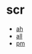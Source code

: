 # scr

- [ah](/bot/reference/telegram/screener/scr/ah)
- [all](/bot/reference/telegram/screener/scr/all)
- [pm](/bot/reference/telegram/screener/scr/pm)
